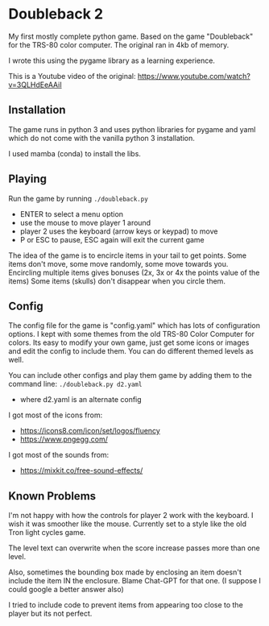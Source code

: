 # Doubleback 2
My first mostly complete python game.  Based on the game "Doubleback" for the TRS-80 color computer.  The original ran in 4kb of memory.

I wrote this using the pygame library as a learning experience. 

This is a Youtube video of the original: https://www.youtube.com/watch?v=3QLHdEeAAiI

## Installation
The game runs in python 3 and uses python libraries for pygame and yaml which do not come with the vanilla python 3 installation.

I used mamba (conda) to install the libs.


## Playing
Run the game by running `./doubleback.py` 
 - ENTER to select a menu option
 - use the mouse to move player 1 around
 - player 2 uses the keyboard (arrow keys or keypad) to move
 - P or ESC to pause, ESC again will exit the current game


The idea of the game is to encircle items in your tail to get points.  Some items don't move, some move randomly, some move towards you.  Encircling multiple items gives bonuses (2x, 3x or 4x the points value of the items)  Some items (skulls) don't disappear when you circle them.

## Config
The config file for the game is "config.yaml" which has lots of configuration options.  I kept with some themes from the old TRS-80 Color Computer for colors.  Its easy to modify your own game, just get some icons or images and edit the config to include them.  You can do different themed levels as well.  

You can include other configs and play them game by adding them to the command line:
`./doubleback.py d2.yaml` 
 - where d2.yaml is an alternate config

I got most of the icons from:
 - https://icons8.com/icon/set/logos/fluency
 - https://www.pngegg.com/

I got most of the sounds from:
 - https://mixkit.co/free-sound-effects/


## Known Problems
I'm not happy with how the controls for player 2 work with the keyboard.  I wish it was smoother like the mouse.  Currently set to a style like the old Tron light cycles game.

The level text can overwrite when the score increase passes more than one level. 

Also, sometimes the bounding box made by enclosing an item doesn't include the item IN the enclosure.  Blame Chat-GPT for that one.  (I suppose I could google a better answer also)

I tried to include code to prevent items from appearing too close to the player but its not perfect.

